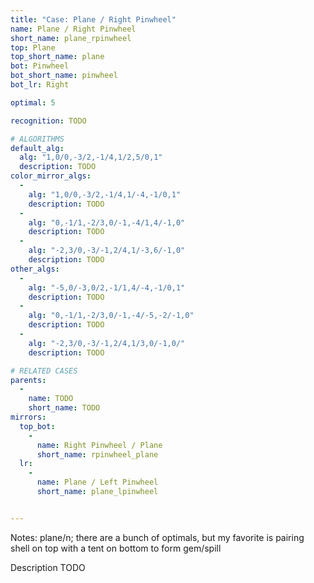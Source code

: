 ```yaml
---
title: "Case: Plane / Right Pinwheel"
name: Plane / Right Pinwheel
short_name: plane_rpinwheel
top: Plane
top_short_name: plane
bot: Pinwheel
bot_short_name: pinwheel
bot_lr: Right

optimal: 5

recognition: TODO

# ALGORITHMS
default_alg:
  alg: "1,0/0,-3/2,-1/4,1/2,5/0,1"
  description: TODO
color_mirror_algs:
  -
    alg: "1,0/0,-3/2,-1/4,1/-4,-1/0,1"
    description: TODO
  -
    alg: "0,-1/1,-2/3,0/-1,-4/1,4/-1,0"
    description: TODO
  -
    alg: "-2,3/0,-3/-1,2/4,1/-3,6/-1,0"
    description: TODO
other_algs:
  -
    alg: "-5,0/-3,0/2,-1/1,4/-4,-1/0,1"
    description: TODO
  -
    alg: "0,-1/1,-2/3,0/-1,-4/-5,-2/-1,0"
    description: TODO
  -
    alg: "-2,3/0,-3/-1,2/4,1/3,0/-1,0/"
    description: TODO

# RELATED CASES
parents:
  -
    name: TODO
    short_name: TODO
mirrors:
  top_bot:
    -
      name: Right Pinwheel / Plane
      short_name: rpinwheel_plane
  lr:
    -
      name: Plane / Left Pinwheel
      short_name: plane_lpinwheel


---
```


Notes: plane/n; there are a bunch of optimals, but my favorite is pairing shell on top with a tent on bottom to form gem/spill

Description TODO


